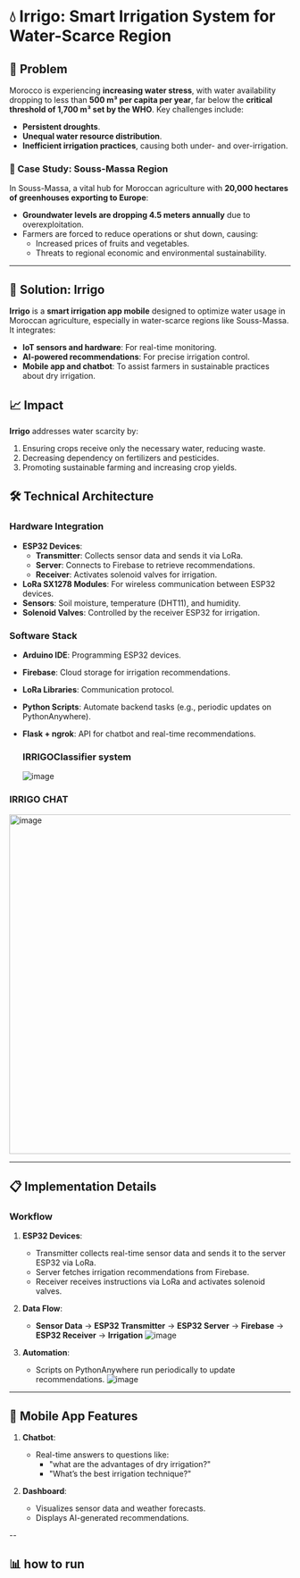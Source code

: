 # 💧 Irrigo: Smart Irrigation System for Water-Scarce Region

## 🚨 Problem  
Morocco is experiencing **increasing water stress**, with water availability dropping to less than **500 m³ per capita per year**, far below the **critical threshold of 1,700 m³ set by the WHO**. Key challenges include:  
- **Persistent droughts**.  
- **Unequal water resource distribution**.  
- **Inefficient irrigation practices**, causing both under- and over-irrigation.  

### 🌾 Case Study: Souss-Massa Region  
In Souss-Massa, a vital hub for Moroccan agriculture with **20,000 hectares of greenhouses exporting to Europe**:  
- **Groundwater levels are dropping 4.5 meters annually** due to overexploitation.  
- Farmers are forced to reduce operations or shut down, causing:  
  - Increased prices of fruits and vegetables.  
  - Threats to regional economic and environmental sustainability.  

---

## 🌱 Solution: Irrigo  

**Irrigo** is a **smart irrigation app mobile** designed to optimize water usage in Moroccan agriculture, especially in water-scarce regions like Souss-Massa. It integrates:  
- **IoT sensors and hardware**: For real-time monitoring.  
- **AI-powered recommendations**: For precise irrigation control.  
- **Mobile app and chatbot**: To assist farmers in sustainable practices about dry irrigation.  


## 📈 Impact  
**Irrigo** addresses water scarcity by:  
1. Ensuring crops receive only the necessary water, reducing waste.  
2. Decreasing dependency on fertilizers and pesticides.  
3. Promoting sustainable farming and increasing crop yields.


## 🛠️ Technical Architecture

### **Hardware Integration**

- **ESP32 Devices**: 
  - **Transmitter**: Collects sensor data and sends it via LoRa.  
  - **Server**: Connects to Firebase to retrieve recommendations.  
  - **Receiver**: Activates solenoid valves for irrigation.  
- **LoRa SX1278 Modules**: For wireless communication between ESP32 devices.  
- **Sensors**: Soil moisture, temperature (DHT11), and humidity.  
- **Solenoid Valves**: Controlled by the receiver ESP32 for irrigation.
  

### **Software Stack**

- **Arduino IDE**: Programming ESP32 devices.  
- **Firebase**: Cloud storage for irrigation recommendations.  
- **LoRa Libraries**: Communication protocol.  
- **Python Scripts**: Automate backend tasks (e.g., periodic updates on PythonAnywhere).  
- **Flask + ngrok**: API for chatbot and real-time recommendations.
  
  ### **IRRIGOClassifier system**
  ![image](https://github.com/user-attachments/assets/e47098ef-0d09-40c6-94a4-980761dbb63d)

### **IRRIGO CHAT**
<img width="608" alt="image" src="https://github.com/user-attachments/assets/551e85bc-540c-42e6-9cac-60bd5cf949bb">

---

## 📋 Implementation Details

### **Workflow**

1. **ESP32 Devices**:  
   - Transmitter collects real-time sensor data and sends it to the server ESP32 via LoRa.  
   - Server fetches irrigation recommendations from Firebase.  
   - Receiver receives instructions via LoRa and activates solenoid valves.  

2. **Data Flow**:  
   - **Sensor Data** → **ESP32 Transmitter** → **ESP32 Server** → **Firebase** → **ESP32 Receiver** → **Irrigation**
  ![image](https://github.com/user-attachments/assets/ed5b2a1e-a7ae-427c-b4c8-64287d0ea9e1)




3. **Automation**:  
   - Scripts on PythonAnywhere run periodically to update recommendations.
     ![image](https://github.com/user-attachments/assets/e4a4588e-f3bf-4440-9fda-a3584357276e)


---

## 📱 Mobile App Features



1. **Chatbot**:  
   - Real-time answers to questions like:  
     - "what are the advantages of dry irrigation?"  
     - "What’s the best irrigation technique?"  


2. **Dashboard**:  
   - Visualizes sensor data and weather forecasts.  
   - Displays AI-generated recommendations.

--

## 📊 how to run


  
